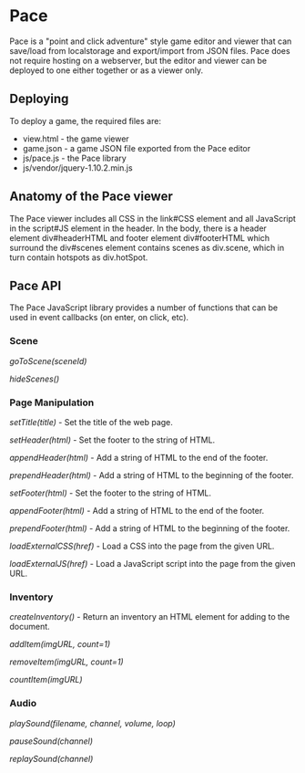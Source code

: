 Pace
====
Pace is a "point and click adventure" style game editor and viewer that can save/load from localstorage and export/import from JSON files. Pace does not require hosting on a webserver, but the editor and viewer can be deployed to one either together or as a viewer only.

Deploying
---------
To deploy a game, the required files are:

* view.html - the game viewer
* game.json - a game JSON file exported from the Pace editor
* js/pace.js - the Pace library
* js/vendor/jquery-1.10.2.min.js

Anatomy of the Pace viewer
--------------------------
The Pace viewer includes all CSS in the link#CSS element and all JavaScript in the script#JS element in the header. In the body, there is a header element div#headerHTML and footer element div#footerHTML which surround the div#scenes element contains scenes as div.scene, which in turn contain hotspots as div.hotSpot.


Pace API
--------
The Pace JavaScript library provides a number of functions that can be used in event callbacks (on enter, on click, etc).


### Scene
*goToScene(sceneId)*

*hideScenes()*

### Page Manipulation

*setTitle(title)* - Set the title of the web page.

*setHeader(html)* - Set the footer to the string of HTML.

*appendHeader(html)* - Add a string of HTML to the end of the footer.

*prependHeader(html)* - Add a string of HTML to the beginning of the footer.

*setFooter(html)* - Set the footer to the string of HTML.

*appendFooter(html)* - Add a string of HTML to the end of the footer.

*prependFooter(html)* - Add a string of HTML to the beginning of the footer.

*loadExternalCSS(href)* - Load a CSS into the page from the given URL.

*loadExternalJS(href)* - Load a JavaScript script into the page from the given URL.

### Inventory

*createInventory()* - Return an inventory an HTML element for adding to the document.

*addItem(imgURL, count=1)*

*removeItem(imgURL, count=1)*

*countItem(imgURL)*

### Audio
*playSound(filename, channel, volume, loop)*

*pauseSound(channel)*

*replaySound(channel)*

